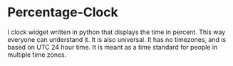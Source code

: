 # Percentage-Clock
I clock widget written in python that displays the time in percent. This way everyone can understand it.
It is also universal. It has no timezones, and is based on UTC 24 hour time.
It is meant as a time standard for people in multiple time zones.
